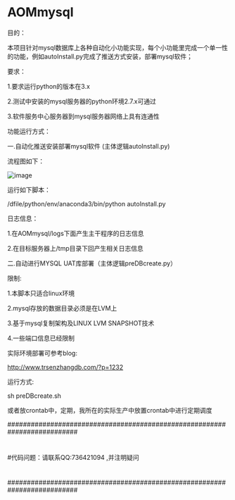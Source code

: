 # AOMmysql
目的：
  
  本项目针对mysql数据库上各种自动化小功能实现，每个小功能里完成一个单一性的功能，例如autoInstall.py完成了推送方式安装，部署mysql软件；
  

要求：

1.要求运行python的版本在3.x

2.测试中安装的mysql服务器的python环境2.7.x可通过

3.软件服务中心服务器到mysql服务器网络上具有连通性


功能运行方式：

一.自动化推送安装部署mysql软件 (主体逻辑autoInstall.py)

流程图如下：

![image](https://github.com/trsenzhang/AOMmysql/blob/master/doc/auto_install_mysql_soft.PNG)

运行如下脚本：

/dfile/python/env/anaconda3/bin/python autoInstall.py


日志信息：

1.在AOMmysql/logs下面产生主干程序的日志信息

2.在目标服务器上/tmp目录下回产生相关日志信息



二.自动进行MYSQL UAT库部署（主体逻辑preDBcreate.py）

限制:

1.本脚本只适合linux环境

2.mysql存放的数据目录必须是在LVM上

3.基于mysql复制架构及LINUX LVM SNAPSHOT技术

4.一些端口信息已经限制

实际环境部署可参考blog:

http://www.trsenzhangdb.com/?p=1232

运行方式:

sh  	preDBcreate.sh

或者放crontab中，定期，我所在的实际生产中放置crontab中进行定期调度






















##########################################################################
#
#代码问题：请联系QQ:736421094 ,并注明疑问
#
##########################################################################
